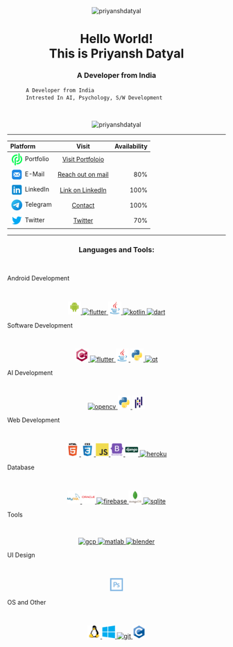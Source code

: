 
<p align="center"> 
<img align="center" alt="priyanshdatyal" src="https://media-exp1.licdn.com/dms/image/C4D03AQFjTWkjZ94P7w/profile-displayphoto-shrink_800_800/0/1651654868469?e=1657152000&v=beta&t=pIQrhCklPHVdqCnXDE3yDct5uhMqbbDkmq97j5x0gww" /> </p>

<h1 align="center">Hello World! <br /> This is Priyansh Datyal</h1>

<h3 align="center">A Developer from India</h3>


  ```diff
        A Developer from India
        Intrested In AI, Psychology, S/W Development
  ```
<br />
<p align="center"> <img width="250" src="https://komarev.com/ghpvc/?username=priyanshdatyal&label=Total Visits &color=000000&&background:black&style=plastic" alt="priyanshdatyal" /> </p>

***

| Platform   |      Visit      |  Availability |
|:----------|:-------------:|------:|
| <img align="center" src="https://github.com/priyanshdatyal/priyanshdatyal/blob/main/icons/poico.png?raw=true" alt="priyanshdatyal" height="30" width="30" />     Portfolio          |       [Visit Portfoloio](https://priyanshdatyal-me.web.app/ "Checkout my portfolio website")            |     |
| <img align="center" src="https://github.com/priyanshdatyal/priyanshdatyal/blob/main/icons/maill.png?raw=true" alt="priyanshdatyal" height="30" width="30" />     E-Mail          |            [Reach out on mail](https://mail.google.com/mail/?view=cm&fs=1&to=priyansh.sk80@gmail.com "priyansh.sk80@gmail.com")       |   80% |
| <img align="center" src="https://github.com/priyanshdatyal/priyanshdatyal/blob/main/icons/lnkdin.png?raw=true" alt="priyanshdatyal" height="30" width="30" />     LinkedIn          |       [Link on LinkedIn](https://www.linkedin.com/in/priyansh-datyal-9a2448193/  "LinkedIn - Priyansh Datyal")           |   100% |
| <img align="center" src="https://github.com/priyanshdatyal/priyanshdatyal/blob/main/icons/tg.png?raw=true" alt="priyanshdatyal" height="30" width="30" />     Telegram          |             [Contact](https://telegram.me/Priyansh_Datyal "Telegram - Priyansh Datyal")                     |   100% |
| <img align="center" src="https://github.com/priyanshdatyal/priyanshdatyal/blob/main/icons/tw.png?raw=true" alt="priyanshdatyal" height="30" width="30" />     Twitter          |             [Twitter](https://twitter.com/priyanshdatyal "Twitter - Priyansh Datyal")                        |   70% |

  
___


<h3 align="center">Languages and Tools:</h3>
<br />

<p align="left">
  
Android Development
   
<br />
   <p align="center">
      <a href="https://developer.android.com" target="_blank" rel="noreferrer"> <img src="https://raw.githubusercontent.com/devicons/devicon/master/icons/android/android-original-wordmark.svg" alt="android" width="30" height="30"/> </a>  <a href="https://flutter.dev" target="_blank" rel="noreferrer"> <img src="https://www.vectorlogo.zone/logos/flutterio/flutterio-icon.svg" alt="flutter" width="30" height="30"/> </a>  <a href="https://www.java.com" target="_blank" rel="noreferrer"> <img src="https://raw.githubusercontent.com/devicons/devicon/master/icons/java/java-original.svg" alt="java" width="30" height="30"/> </a>  <a href="https://kotlinlang.org" target="_blank" rel="noreferrer"> <img src="https://www.vectorlogo.zone/logos/kotlinlang/kotlinlang-icon.svg" alt="kotlin" width="30" height="30"/> </a> <a href="https://dart.dev" target="_blank" rel="noreferrer"> <img src="https://www.vectorlogo.zone/logos/dartlang/dartlang-icon.svg" alt="dart" width="30" height="30"/> </a>
    </p>

Software Development
   
<br />
   <p align="center">
     <a href="https://www.w3schools.com/cpp/" target="_blank" rel="noreferrer"> <img src="https://raw.githubusercontent.com/devicons/devicon/master/icons/cplusplus/cplusplus-original.svg" alt="cplusplus" width="30" height="30"/> </a>  <a href="https://flutter.dev" target="_blank" rel="noreferrer"> <img src="https://www.vectorlogo.zone/logos/flutterio/flutterio-icon.svg" alt="flutter" width="30" height="30"/> </a>  <a href="https://www.java.com" target="_blank" rel="noreferrer"> <img src="https://raw.githubusercontent.com/devicons/devicon/master/icons/java/java-original.svg" alt="java" width="30" height="30"/> </a>  <a href="https://www.python.org" target="_blank" rel="noreferrer"> <img src="https://raw.githubusercontent.com/devicons/devicon/master/icons/python/python-original.svg" alt="python" width="30" height="30"/> </a>  <a href="https://www.qt.io/" target="_blank" rel="noreferrer"> <img src="https://upload.wikimedia.org/wikipedia/commons/0/0b/Qt_logo_2016.svg" alt="qt" width="30" height="30"/> </a> 
    </p>

AI Development

<br />
   <p align="center">
    <a href="https://opencv.org/" target="_blank" rel="noreferrer"> <img src="https://www.vectorlogo.zone/logos/opencv/opencv-icon.svg" alt="opencv" width="30" height="30"/> </a>  <a href="https://www.python.org" target="_blank" rel="noreferrer"> <img src="https://raw.githubusercontent.com/devicons/devicon/master/icons/python/python-original.svg" alt="python" width="30" height="30"/> </a>  <a href="https://pandas.pydata.org/" target="_blank" rel="noreferrer"> <img src="https://raw.githubusercontent.com/devicons/devicon/2ae2a900d2f041da66e950e4d48052658d850630/icons/pandas/pandas-original.svg" alt="pandas" width="30" height="30"/> </a>
    </p>    

Web Development

<br />
   <p align="center">
    <a href="https://www.w3.org/html/" target="_blank" rel="noreferrer"> <img src="https://raw.githubusercontent.com/devicons/devicon/master/icons/html5/html5-original-wordmark.svg" alt="html5" width="30" height="30"/> </a>  <a href="https://www.w3schools.com/css/" target="_blank" rel="noreferrer"> <img src="https://raw.githubusercontent.com/devicons/devicon/master/icons/css3/css3-original-wordmark.svg" alt="css3" width="30" height="30"/> </a> <a href="https://developer.mozilla.org/en-US/docs/Web/JavaScript" target="_blank" rel="noreferrer"> <img src="https://raw.githubusercontent.com/devicons/devicon/master/icons/javascript/javascript-original.svg" alt="javascript" width="30" height="30"/> </a> <a href="https://getbootstrap.com" target="_blank" rel="noreferrer"> <img src="https://raw.githubusercontent.com/devicons/devicon/master/icons/bootstrap/bootstrap-plain-wordmark.svg" alt="bootstrap" width="30" height="30"/> </a>  <a href="https://www.djangoproject.com/" target="_blank" rel="noreferrer"> <img src="https://raw.githubusercontent.com/devicons/devicon/master/icons/django/django-original.svg" alt="django" width="30" height="30"/> </a>  <a href="https://heroku.com" target="_blank" rel="noreferrer"> <img src="https://www.vectorlogo.zone/logos/heroku/heroku-icon.svg" alt="heroku" width="30" height="30"/> </a> 
    </p>   

Database

<br />
   <p align="center">
    <a href="https://www.mysql.com/" target="_blank" rel="noreferrer"> <img src="https://raw.githubusercontent.com/devicons/devicon/master/icons/mysql/mysql-original-wordmark.svg" alt="mysql" width="30" height="30"/> </a> <a href="https://www.oracle.com/" target="_blank" rel="noreferrer"> <img src="https://raw.githubusercontent.com/devicons/devicon/master/icons/oracle/oracle-original.svg" alt="oracle" width="30" height="30"/> </a> <a href="https://firebase.google.com/" target="_blank" rel="noreferrer"> <img src="https://www.vectorlogo.zone/logos/firebase/firebase-icon.svg" alt="firebase" width="30" height="30"/> </a>  <a href="https://www.mongodb.com/" target="_blank" rel="noreferrer"> <img src="https://raw.githubusercontent.com/devicons/devicon/master/icons/mongodb/mongodb-original-wordmark.svg" alt="mongodb" width="30" height="30"/> </a>   <a href="https://www.sqlite.org/" target="_blank" rel="noreferrer"> <img src="https://www.vectorlogo.zone/logos/sqlite/sqlite-icon.svg" alt="sqlite" width="30" height="30"/> </a>
    </p>   

Tools

<br />
   <p align="center">
   <a href="https://cloud.google.com" target="_blank" rel="noreferrer"> <img src="https://www.vectorlogo.zone/logos/google_cloud/google_cloud-icon.svg" alt="gcp" width="30" height="30"/> </a>  <a href="https://www.mathworks.com/" target="_blank" rel="noreferrer"> <img src="https://upload.wikimedia.org/wikipedia/commons/2/21/Matlab_Logo.png" alt="matlab" width="30" height="30"/> </a> <a href="https://www.blender.org/" target="_blank" rel="noreferrer"> <img src="https://download.blender.org/branding/community/blender_community_badge_white.svg" alt="blender" width="30" height="30"/> </a> 
    </p>   

UI Design

<br />
   <p align="center">
   <a href="https://www.photoshop.com/en" target="_blank" rel="noreferrer"> <img src="https://raw.githubusercontent.com/devicons/devicon/master/icons/photoshop/photoshop-line.svg" alt="photoshop" width="30" height="30"/> </a>
    </p>   

OS and Other

<br />
   <p align="center">
   <a href="https://www.linux.org/" target="_blank" rel="noreferrer"> <img src="https://raw.githubusercontent.com/devicons/devicon/master/icons/linux/linux-original.svg" alt="linux" width="30" height="30"/> </a>      <a href="https://www.microsoft.com/en-in/windows?r=1" target="_blank" rel="noreferrer"> <img src="https://raw.githubusercontent.com/devicons/devicon/2ae2a900d2f041da66e950e4d48052658d850630/icons/windows8/windows8-original.svg" alt="windows" width="30" height="30"/> </a>       <a href="https://git-scm.com/" target="_blank" rel="noreferrer"> <img src="https://www.vectorlogo.zone/logos/git-scm/git-scm-icon.svg" alt="git" width="30" height="30"/> </a>     <a href="https://www.cprogramming.com/" target="_blank" rel="noreferrer"> <img src="https://raw.githubusercontent.com/devicons/devicon/master/icons/c/c-original.svg" alt="c" width="30" height="30"/> </a>
    </p>   

</p>

<br />

 
